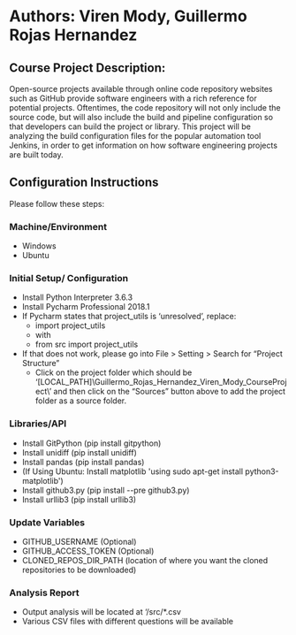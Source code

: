# Authors: Viren Mody, Guillermo Rojas Hernandez

## Course Project Description:
Open-source projects available through online code repository websites such as GitHub provide software engineers with a rich reference for potential projects.  Oftentimes, the code repository will not only include the source code, but will also include the build and pipeline configuration so that developers can build the project or library.  This project will be analyzing the build configuration files for the popular automation tool Jenkins, in order to get information on how software engineering projects are built today.

Configuration Instructions
--- 
Please follow these steps:  

### Machine/Environment
* Windows
* Ubuntu

### Initial Setup/ Configuration

* Install Python Interpreter 3.6.3
* Install Pycharm Professional 2018.1
* If Pycharm states that project_utils is ‘unresolved’, replace:
  + import project_utils 
  + with
  + from src import project_utils
* If that does not work, please go into File > Setting > Search for “Project Structure”
  + Click on the project folder which should be ‘[LOCAL_PATH]\Guillermo_Rojas_Hernandez_Viren_Mody_CourseProject\’ and then click on the “Sources” button above to add the project folder as a source folder.


### Libraries/API

* Install GitPython (pip install gitpython)
* Install unidiff (pip install unidiff)
* Install pandas (pip install pandas)
* (If Using Ubuntu: Install matplotlib 'using sudo apt-get install python3-matplotlib')
* Install github3.py (pip install --pre github3.py)
* Install urllib3 (pip install urllib3)
  
### Update Variables
* GITHUB_USERNAME (Optional)
* GITHUB_ACCESS_TOKEN (Optional)
* CLONED_REPOS_DIR_PATH (location of where you want the cloned repositories to be downloaded)


### Analysis Report
  
* Output analysis will be located at ‘/src/*.csv
* Various CSV files with different questions will be available

